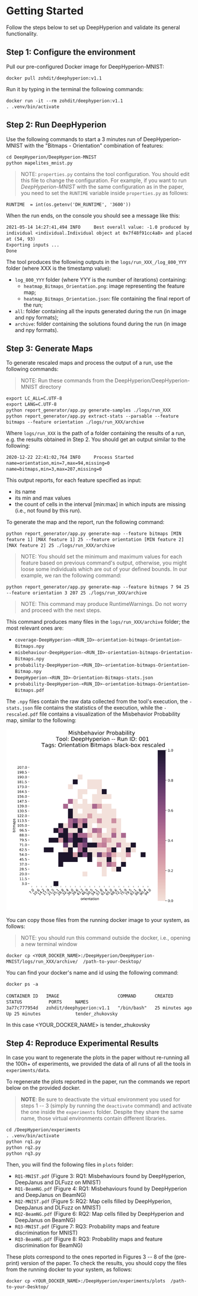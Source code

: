 # Getting Started #

Follow the steps below to set up DeepHyperion and validate its general functionality.


## Step 1: Configure the environment  ##

Pull our pre-configured Docker image for DeepHyperion-MNIST:

``` 
docker pull zohdit/deephyperion:v1.1
```

Run it by typing in the terminal the following commands:

```
docker run -it --rm zohdit/deephyperion:v1.1
. .venv/bin/activate
```

## Step 2: Run DeepHyperion ##
Use the following commands to start a 3 minutes run of DeepHyperion-MNIST with the "Bitmaps - Orientation" combination of features:

```
cd DeepHyperion/DeepHyperion-MNIST
python mapelites_mnist.py
```

> NOTE: `properties.py` contains the tool configuration. You should edit this file to change the configuration. For example, if you want to run <i>DeepHyperion-MNIST</i> with the same configuration as in the paper, you need to set the `RUNTIME` variable inside `properties.py` as follows:
```
RUNTIME  = int(os.getenv('DH_RUNTIME', '3600'))
```

When the run ends, on the console you should see a message like this:

```
2021-05-14 14:27:41,494 INFO     Best overall value: -1.0 produced by individual <individual.Individual object at 0x7f48f91cc4a8> and placed at (54, 93)
Exporting inputs ...
Done
```

The tool produces the following outputs in the `logs/run_XXX_/log_800_YYY` folder (where XXX is the timestamp value):

* `log_800_YYY` folder (where YYY is the number of iterations) containing:
  * `heatmap_Bitmaps_Orientation.png`: image representing the feature map;
  * `heatmap_Bitmaps_Orientation.json`: file containing the final report of the run;
* `all`: folder containing all the inputs generated during the run (in image and npy formats);
* `archive`: folder containing the solutions found during the run (in image and npy formats).


## Step 3: Generate Maps  ##

To generate rescaled maps and process the output of a run, use the following commands:
> NOTE: Run these commands from the DeepHyperion/DeepHyperion-MNIST directory

```
export LC_ALL=C.UTF-8
export LANG=C.UTF-8
python report_generator/app.py generate-samples ./logs/run_XXX
python report_generator/app.py extract-stats --parsable --feature bitmaps --feature orientation ./logs/run_XXX/archive
```
Where `logs/run_XXX` is the path of a folder containing the results of a run, e.g. the results obtained in Step 2.
You should get an output similar to the following:
  
```
2020-12-22 22:41:02,764 INFO     Process Started
name=orientation,min=7,max=94,missing=0
name=bitmaps,min=3,max=207,missing=0
```
This output reports, for each feature specified as input: 

- its name
- its min and max values
- the count of cells in the interval [min:max] in which inputs are missing (i.e., not found by this run). 

To generate the map and the report, run the following command:

```
python report_generator/app.py generate-map --feature bitmaps [MIN feature 1] [MAX feature 1] 25 --feature orientation [MIN feature 2] [MAX feature 2] 25 ./logs/run_XXX/archive
```

> NOTE: You should set the minimum and maximum values for each feature based on previous command's output, otherwise, you might loose some individuals which are out of your defined bounds. In our example, we ran the following command:

```
python report_generator/app.py generate-map --feature bitmaps 7 94 25 --feature orientation 3 207 25 ./logs/run_XXX/archive
```  

> NOTE: This command may produce RuntimeWarnings. Do not worry and proceed with the next steps.

This command produces many files in the `logs/run_XXX/archive` folder; the most relevant ones are:

* `coverage-DeepHyperion-<RUN_ID>-orientation-bitmaps-Orientation-Bitmaps.npy`
* `misbehaviour-DeepHyperion-<RUN_ID>-orientation-bitmaps-Orientation-Bitmaps.npy`
* `probability-DeepHyperion-<RUN_ID>-orientation-bitmaps-Orientation-Bitmap.npy`
* `DeepHyperion-<RUN_ID>-Orientation-Bitmaps-stats.json`
* `probability-DeepHyperion-<RUN_ID>-orientation-bitmaps-Orientation-Bitmaps.pdf`

The `.npy` files contain the raw data collected from the tool's execution, the `-stats.json` file contains the statistics of the execution, while the `-rescaled.pdf` file contains a visualization of the Misbehavior Probability map, similar to the following:

![](./probability-DeepHyperion-X-orientation-bitmaps-Orientation-Bitmaps-black-box-rescaled.PNG)


You can copy those files from the running docker image to your system, as follows:


> NOTE: you should run this command outside the docker, i.e., opening a new terminal window

```
docker cp <YOUR_DOCKER_NAME>:/DeepHyperion/DeepHyperion-MNIST/logs/run_XXX/archive/  /path-to-your-Desktop/
```

You can find your docker's name and id using the following command:

```
docker ps -a

CONTAINER ID   IMAGE                      COMMAND       CREATED          STATUS          PORTS     NAMES
3a77c777954d   zohdit/deephyperion:v1.1   "/bin/bash"   25 minutes ago   Up 25 minutes             tender_zhukovsky
```

In this case <YOUR_DOCKER_NAME> is tender_zhukovsky


## Step 4: Reproduce Experimental Results ##

In case you want to regenerate the plots in the paper without re-running all the 100h+ of experiments, we provided the data of all runs of all the tools in `experiments/data`. 

To regenerate the plots reported in the paper, run the commands we report below on the provided docker.
> **NOTE**: Be sure to deactivate the virtual environment you used for steps 1 -- 3 (simply by running the `deactivate` command) and activate the one inside the `experiments` folder. 
> Despite they share the same name, those virtual environments contain different libraries.

```
cd /DeepHyperion/experiments
. .venv/bin/activate
python rq1.py
python rq2.py
python rq3.py
```

Then, you will find the following files in `plots` folder:

* `RQ1-MNIST.pdf` (Figure 3: RQ1: Misbehaviours found by DeepHyperion, DeepJanus and DLFuzz on MNIST)
* `RQ1-BeamNG.pdf` (Figure 4: RQ1: Misbehaviours found by DeepHyperion and DeepJanus on BeamNG)  
* `RQ2-MNIST.pdf` (Figure 5: RQ2: Map cells filled by DeepHyperion, DeepJanus and DLFuzz on MNIST)
* `RQ2-BeamNG.pdf` (Figure 6: RQ2: Map cells filled by DeepHyperion and DeepJanus on BeamNG)
* `RQ3-MNIST.pdf`  (Figure 7: RQ3: Probability maps and feature discrimination for MNIST)
* `RQ3-BeamNG.pdf`  (Figure 8: RQ3: Probability maps and feature discrimination for BeamNG)


These plots correspond to the ones reported in Figures 3 -- 8 of the (pre-print) version of the paper.
To check the results, you should copy the files from the running docker to your system, as follows:

```
docker cp <YOUR_DOCKER_NAME>:/DeepHyperion/experiments/plots  /path-to-your-Desktop/
```

